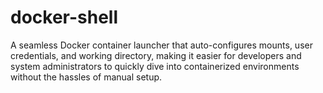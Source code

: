 # docker-shell
A seamless Docker container launcher that auto-configures mounts, user credentials, and working directory, making it easier for developers and system administrators to quickly dive into containerized environments without the hassles of manual setup.
